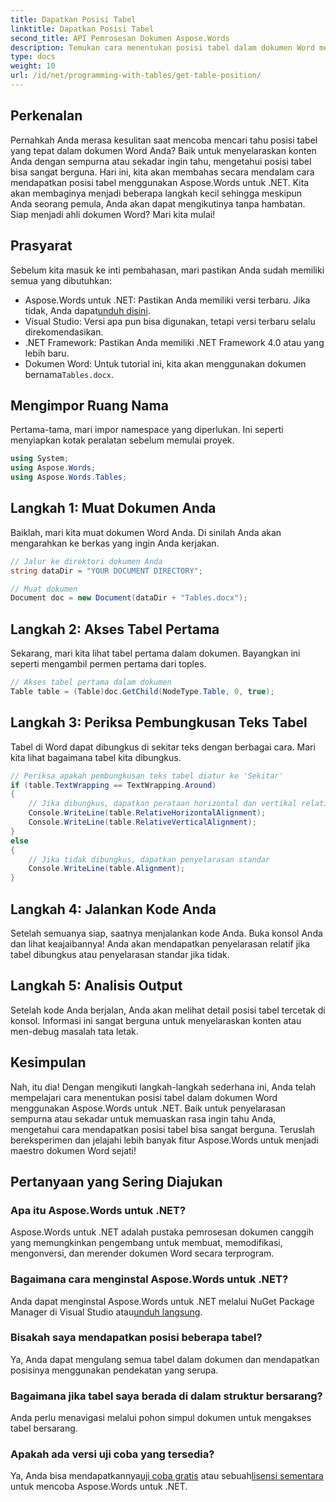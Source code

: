 ```yaml
---
title: Dapatkan Posisi Tabel
linktitle: Dapatkan Posisi Tabel
second_title: API Pemrosesan Dokumen Aspose.Words
description: Temukan cara menentukan posisi tabel dalam dokumen Word menggunakan Aspose.Words untuk .NET dengan panduan langkah demi langkah kami.
type: docs
weight: 10
url: /id/net/programming-with-tables/get-table-position/
---
```

## Perkenalan

Pernahkah Anda merasa kesulitan saat mencoba mencari tahu posisi tabel yang tepat dalam dokumen Word Anda? Baik untuk menyelaraskan konten Anda dengan sempurna atau sekadar ingin tahu, mengetahui posisi tabel bisa sangat berguna. Hari ini, kita akan membahas secara mendalam cara mendapatkan posisi tabel menggunakan Aspose.Words untuk .NET. Kita akan membaginya menjadi beberapa langkah kecil sehingga meskipun Anda seorang pemula, Anda akan dapat mengikutinya tanpa hambatan. Siap menjadi ahli dokumen Word? Mari kita mulai!

## Prasyarat

Sebelum kita masuk ke inti pembahasan, mari pastikan Anda sudah memiliki semua yang dibutuhkan:
-  Aspose.Words untuk .NET: Pastikan Anda memiliki versi terbaru. Jika tidak, Anda dapat[unduh disini](https://releases.aspose.com/words/net/).
- Visual Studio: Versi apa pun bisa digunakan, tetapi versi terbaru selalu direkomendasikan.
- .NET Framework: Pastikan Anda memiliki .NET Framework 4.0 atau yang lebih baru.
- Dokumen Word: Untuk tutorial ini, kita akan menggunakan dokumen bernama`Tables.docx`.

## Mengimpor Ruang Nama

Pertama-tama, mari impor namespace yang diperlukan. Ini seperti menyiapkan kotak peralatan sebelum memulai proyek.

```csharp
using System;
using Aspose.Words;
using Aspose.Words.Tables;
```

## Langkah 1: Muat Dokumen Anda

Baiklah, mari kita muat dokumen Word Anda. Di sinilah Anda akan mengarahkan ke berkas yang ingin Anda kerjakan.

```csharp
// Jalur ke direktori dokumen Anda
string dataDir = "YOUR DOCUMENT DIRECTORY";

// Muat dokumen
Document doc = new Document(dataDir + "Tables.docx");
```

## Langkah 2: Akses Tabel Pertama

Sekarang, mari kita lihat tabel pertama dalam dokumen. Bayangkan ini seperti mengambil permen pertama dari toples.

```csharp
// Akses tabel pertama dalam dokumen
Table table = (Table)doc.GetChild(NodeType.Table, 0, true);
```

## Langkah 3: Periksa Pembungkusan Teks Tabel

Tabel di Word dapat dibungkus di sekitar teks dengan berbagai cara. Mari kita lihat bagaimana tabel kita dibungkus.

```csharp
// Periksa apakah pembungkusan teks tabel diatur ke 'Sekitar'
if (table.TextWrapping == TextWrapping.Around)
{
    // Jika dibungkus, dapatkan perataan horizontal dan vertikal relatif
    Console.WriteLine(table.RelativeHorizontalAlignment);
    Console.WriteLine(table.RelativeVerticalAlignment);
}
else
{
    // Jika tidak dibungkus, dapatkan penyelarasan standar
    Console.WriteLine(table.Alignment);
}
```

## Langkah 4: Jalankan Kode Anda

Setelah semuanya siap, saatnya menjalankan kode Anda. Buka konsol Anda dan lihat keajaibannya! Anda akan mendapatkan penyelarasan relatif jika tabel dibungkus atau penyelarasan standar jika tidak.

## Langkah 5: Analisis Output

Setelah kode Anda berjalan, Anda akan melihat detail posisi tabel tercetak di konsol. Informasi ini sangat berguna untuk menyelaraskan konten atau men-debug masalah tata letak.

## Kesimpulan

Nah, itu dia! Dengan mengikuti langkah-langkah sederhana ini, Anda telah mempelajari cara menentukan posisi tabel dalam dokumen Word menggunakan Aspose.Words untuk .NET. Baik untuk penyelarasan sempurna atau sekadar untuk memuaskan rasa ingin tahu Anda, mengetahui cara mendapatkan posisi tabel bisa sangat berguna. Teruslah bereksperimen dan jelajahi lebih banyak fitur Aspose.Words untuk menjadi maestro dokumen Word sejati!

## Pertanyaan yang Sering Diajukan

### Apa itu Aspose.Words untuk .NET?

Aspose.Words untuk .NET adalah pustaka pemrosesan dokumen canggih yang memungkinkan pengembang untuk membuat, memodifikasi, mengonversi, dan merender dokumen Word secara terprogram.

### Bagaimana cara menginstal Aspose.Words untuk .NET?

 Anda dapat menginstal Aspose.Words untuk .NET melalui NuGet Package Manager di Visual Studio atau[unduh langsung](https://releases.aspose.com/words/net/).

### Bisakah saya mendapatkan posisi beberapa tabel?

Ya, Anda dapat mengulang semua tabel dalam dokumen dan mendapatkan posisinya menggunakan pendekatan yang serupa.

### Bagaimana jika tabel saya berada di dalam struktur bersarang?

Anda perlu menavigasi melalui pohon simpul dokumen untuk mengakses tabel bersarang.

### Apakah ada versi uji coba yang tersedia?

 Ya, Anda bisa mendapatkannya[uji coba gratis](https://releases.aspose.com/) atau sebuah[lisensi sementara](https://purchase.aspose.com/temporary-license/) untuk mencoba Aspose.Words untuk .NET.